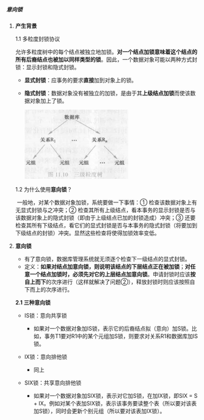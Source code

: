 ##### 意向锁

1. **产生背景**

   1.1 多粒度封锁协议

   ​	允许多粒度树中的每个结点被独立地加锁。**对一个结点加锁意味着这个结点的所有后裔结点也被加以同样类型的锁**。因此，一个数据对象可能以两种方式封锁：显示封锁和隐式封锁。

   - **显式封锁**：应事务的要求**直接**加到对象上的锁。

   - **隐式封锁**：数据对象没有被独立的加锁，是由于其**上级结点加锁**而使该数据对象加上了锁。

     ![image-20200905212649985](.\pictures\三级粒度树.png)

   1.2 为什么使用**意向锁**？

   ​	一般地，对某个数据对象加锁，系统要做一下事情：① 检查该数据对象上有无显式封锁与之冲突；② 检查其所有上级结点，看本事务的显示封锁是否与该数据对象上的隐式封锁（即由于上级结点已加的封锁造成）冲突；③ 还要检查其所有下级结点，看它们的显式封锁是否与本事务的隐式封锁（将要加到下级结点的封锁）冲突。显然这些检查将使得加锁效率变低。

2. **意向锁**

   - 有了意向锁，数据库管理系统就无须逐个检查下一级结点的显式封锁。
   - 定义：**如果对结点加意向锁，则说明该结点的下层结点正在被加锁**；**对任意一个结点加锁时，必须先对它的上层结点加意向锁**。申请封锁时应该**按自上而下**的次序进行（这样就解决了问题②），释放封锁时则应该按照自下而上的次序进行。

   **2.1 三种意向锁**

   - IS锁：意向共享锁

     - 如果对一个数据对象加IS锁，表示它的后裔结点拟（意向）加S锁。比如，事务T1要对R1中的某个元组加S锁，则要求对关系R1和数据库加IS锁。

   - IX锁：意向排他锁

     - 同上

   - SIX锁：共享意向排他锁

     - 如果对一个数据对象加SIX锁，表示对它加S锁，在加IX锁，即SIX = S + IX。例如对某个表加SIX锁，表示该事务要读整个表（所以要对该表加S锁），同时会更新个别元组（所以要对该表加IX锁）。

     

